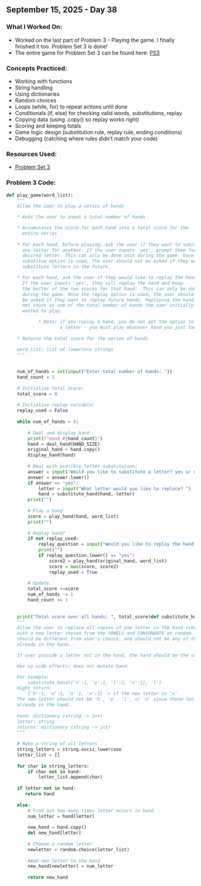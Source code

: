 ## September 15, 2025 - Day 38

### What I Worked On:  
- Worked on the last part of Problem 3 - Playing the game. I finally finished it too. Problem Set 3 is done!
- The entire game for Problem Set 3 can be found here: [PS3](https://github.com/pjad6191/365-days-of-python/blob/main/September2025/Assignments/ps3/ps3.py)

### Concepts Practiced:  
- Working with functions
- String handling
- Using dictionaries 
- Random choices
- Loops (while, for) to repeat actions until done
- Conditionals (if, else) for checking valid words, substitutions, replay
- Copying data (using .copy() so replay works right)
- Scoring and keeping totals
- Game logic design (substitution rule, replay rule, ending conditions)
- Debugging (catching where rules didn’t match your code)
          
### Resources Used:  
- [Problem Set 3](https://ocw.mit.edu/courses/6-0001-introduction-to-computer-science-and-programming-in-python-fall-2016/resources/ps3/)
    
### Problem 3 Code: 
```python
def play_game(word_list):
    """
    Allow the user to play a series of hands

    * Asks the user to input a total number of hands

    * Accumulates the score for each hand into a total score for the 
      entire series
 
    * For each hand, before playing, ask the user if they want to substitute
      one letter for another. If the user inputs 'yes', prompt them for their
      desired letter. This can only be done once during the game. Once the
      substitue option is used, the user should not be asked if they want to
      substitute letters in the future.

    * For each hand, ask the user if they would like to replay the hand.
      If the user inputs 'yes', they will replay the hand and keep 
      the better of the two scores for that hand.  This can only be done once 
      during the game. Once the replay option is used, the user should not
      be asked if they want to replay future hands. Replaying the hand does
      not count as one of the total number of hands the user initially
      wanted to play.

            * Note: if you replay a hand, you do not get the option to substitute
                    a letter - you must play whatever hand you just had.
      
    * Returns the total score for the series of hands

    word_list: list of lowercase strings
    """
 
       
    num_of_hands = int(input("Enter total number of hands: "))
    hand_count = 1
    
    # Initialize total score:
    total_score = 0 
    
    # Initialize replay variable: 
    replay_used = False
    
    while num_of_hands > 0:
        
        # Deal and display hand
        print(f"Hand #{hand_count}")
        hand = deal_hand(HAND_SIZE)
        original_hand = hand.copy()
        display_hand(hand)
        
        # Deal with possible letter substitution:
        answer = input("Would you like to substitute a letter? yes or no: ")
        answer = answer.lower()
        if answer == "yes":
            letter = input("What letter would you like to replace? ")
            hand = substitute_hand(hand, letter)
        print("")
        
        # Play a hand
        score = play_hand(hand, word_list)
        print("")
    
        # Replay hand? 
        if not replay_used: 
            replay_question = input("Would you like to replay the hand? yes or no: ") 
            print("")
            if replay_question.lower() == "yes": 
                score2 = play_hand(original_hand, word_list) 
                score = max(score, score2) 
                replay_used = True
        
        # Update
        total_score +=score
        num_of_hands -= 1
        hand_count += 1
                    
    
    print("Total score over all hands: ", total_score)def substitute_hand(hand, letter):
    """ 
    Allow the user to replace all copies of one letter in the hand (chosen by user)
    with a new letter chosen from the VOWELS and CONSONANTS at random. The new letter
    should be different from user's choice, and should not be any of the letters
    already in the hand.

    If user provide a letter not in the hand, the hand should be the same.

    Has no side effects: does not mutate hand.

    For example:
        substitute_hand({'h':1, 'e':1, 'l':2, 'o':1}, 'l')
    might return:
        {'h':1, 'e':1, 'o':1, 'x':2} -> if the new letter is 'x'
    The new letter should not be 'h', 'e', 'l', or 'o' since those letters were
    already in the hand.
    
    hand: dictionary (string -> int)
    letter: string
    returns: dictionary (string -> int)
    """
    
    # Make a string of all letters
    string_letters = string.ascii_lowercase
    letter_list = []
    
    for char in string_letters:
        if char not in hand:
            letter_list.append(char)
                   
    if letter not in hand:
       return hand
       
    else: 
        # Find out how many times letter occurs in hand
        num_letter = hand[letter]
        
        new_hand = hand.copy()
        del new_hand[letter]
               
        # Choose a random letter
        newletter = random.choice(letter_list)
    
        #Add new letter to the hand
        new_hand[newletter] = num_letter
                
        return new_hand

```
